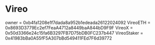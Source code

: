 # Vireo

owner = 0xb4fa1208e1f7dada8a952b1edeada26122024092
VireoETH = 0x8693D3779Ec2ef7FeaA4712a8449baA844bD9F9F
VireoX = 0x50d3366e24c15fa6B3297FB7D75bDB0FC237b447
VireoStaker = 0x41983bBa0A55fF5A307bBd549411FEd7F6d39772
